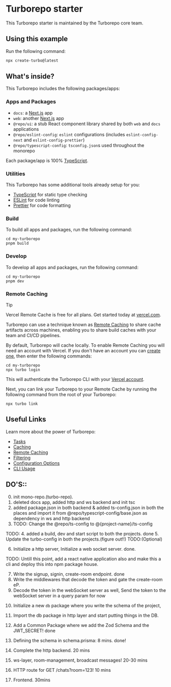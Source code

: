 


# Turborepo starter

This Turborepo starter is maintained by the Turborepo core team.

## Using this example

Run the following command:

```sh
npx create-turbo@latest
```

## What's inside?

This Turborepo includes the following packages/apps:

### Apps and Packages

- `docs`: a [Next.js](https://nextjs.org/) app
- `web`: another [Next.js](https://nextjs.org/) app
- `@repo/ui`: a stub React component library shared by both `web` and `docs` applications
- `@repo/eslint-config`: `eslint` configurations (includes `eslint-config-next` and `eslint-config-prettier`)
- `@repo/typescript-config`: `tsconfig.json`s used throughout the monorepo

Each package/app is 100% [TypeScript](https://www.typescriptlang.org/).

### Utilities

This Turborepo has some additional tools already setup for you:

- [TypeScript](https://www.typescriptlang.org/) for static type checking
- [ESLint](https://eslint.org/) for code linting
- [Prettier](https://prettier.io) for code formatting

### Build

To build all apps and packages, run the following command:

```
cd my-turborepo
pnpm build
```

### Develop

To develop all apps and packages, run the following command:

```
cd my-turborepo
pnpm dev
```

### Remote Caching

> [!TIP]
> Vercel Remote Cache is free for all plans. Get started today at [vercel.com](https://vercel.com/signup?/signup?utm_source=remote-cache-sdk&utm_campaign=free_remote_cache).

Turborepo can use a technique known as [Remote Caching](https://turbo.build/repo/docs/core-concepts/remote-caching) to share cache artifacts across machines, enabling you to share build caches with your team and CI/CD pipelines.

By default, Turborepo will cache locally. To enable Remote Caching you will need an account with Vercel. If you don't have an account you can [create one](https://vercel.com/signup?utm_source=turborepo-examples), then enter the following commands:

```
cd my-turborepo
npx turbo login
```

This will authenticate the Turborepo CLI with your [Vercel account](https://vercel.com/docs/concepts/personal-accounts/overview).

Next, you can link your Turborepo to your Remote Cache by running the following command from the root of your Turborepo:

```
npx turbo link
```

## Useful Links

Learn more about the power of Turborepo:

- [Tasks](https://turbo.build/repo/docs/core-concepts/monorepos/running-tasks)
- [Caching](https://turbo.build/repo/docs/core-concepts/caching)
- [Remote Caching](https://turbo.build/repo/docs/core-concepts/remote-caching)
- [Filtering](https://turbo.build/repo/docs/core-concepts/monorepos/filtering)
- [Configuration Options](https://turbo.build/repo/docs/reference/configuration)
- [CLI Usage](https://turbo.build/repo/docs/reference/command-line-reference)









## DO'S::
0. init mono-repo.(turbo-repo).
1. deleted docs app, added http and ws backend and init tsc
2. added package.json in both backend &
added ts-config.json in both the places and import it from @repo/typescript-config/base.json as dependency in ws and http backend
3. TODO: Change the @repo/ts-config to @{project-name}/ts-config

TODO:
4. added a build, dev and start script to both the projects. done
5. Update the turbo-config in both the projects.(figure out!!) TODO:(Optional)
<!-- because using mono-repo thats why above steps:  -->
6. Initialize a http server, Initialize a web socket server. done. 

TODO: Untill this point, add a react native application also and make this a cli and deploy this into npm package house.

<!-- It should take not more than 20 mins: -->
7. Write the signup, signin, create-room endpoint. done
8. Write the middlewares that decode the token and gate the create-room eP.
9. Decode the token in the webSocket server as well, Send the token to the webSocket server in a query param for now

<!-- This should take 20 mins only -->
10. Initialize a new `db` package where you write the schema of the project,
11. Import the db package in http layer and start putting things in the DB.
12. Add a Common Package where we add the Zod Schema and the JWT_SECRET! done

13. Defining the schema in schema.prisma: 8 mins. done!
14. Complete the http backend. 20 mins

15. ws-layer, room-management, broadcast messages! 20-30 mins
16. HTTP route for GET /chats?room=123! 10 mins
17. Frontend. 30mins
